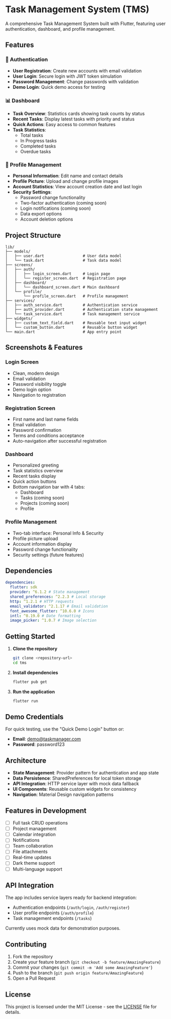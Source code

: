 # Task Management System (TMS)

A comprehensive Task Management System built with Flutter, featuring user authentication, dashboard, and profile management.

## Features

### 🔐 Authentication

- **User Registration**: Create new accounts with email validation
- **User Login**: Secure login with JWT token simulation
- **Password Management**: Change passwords with validation
- **Demo Login**: Quick demo access for testing

### 📊 Dashboard

- **Task Overview**: Statistics cards showing task counts by status
- **Recent Tasks**: Display latest tasks with priority and status
- **Quick Actions**: Easy access to common features
- **Task Statistics**:
  - Total tasks
  - In Progress tasks
  - Completed tasks
  - Overdue tasks

### 👤 Profile Management

- **Personal Information**: Edit name and contact details
- **Profile Picture**: Upload and change profile images
- **Account Statistics**: View account creation date and last login
- **Security Settings**:
  - Password change functionality
  - Two-factor authentication (coming soon)
  - Login notifications (coming soon)
  - Data export options
  - Account deletion options

## Project Structure

```
lib/
├── models/
│   ├── user.dart                 # User data model
│   └── task.dart                 # Task data model
├── screens/
│   ├── auth/
│   │   ├── login_screen.dart     # Login page
│   │   └── register_screen.dart  # Registration page
│   ├── dashboard/
│   │   └── dashboard_screen.dart # Main dashboard
│   └── profile/
│       └── profile_screen.dart   # Profile management
├── services/
│   ├── auth_service.dart         # Authentication service
│   ├── auth_provider.dart        # Authentication state management
│   └── task_service.dart         # Task management service
├── widgets/
│   ├── custom_text_field.dart    # Reusable text input widget
│   └── custom_button.dart        # Reusable button widget
└── main.dart                     # App entry point
```

## Screenshots & Features

### Login Screen

- Clean, modern design
- Email validation
- Password visibility toggle
- Demo login option
- Navigation to registration

### Registration Screen

- First name and last name fields
- Email validation
- Password confirmation
- Terms and conditions acceptance
- Auto-navigation after successful registration

### Dashboard

- Personalized greeting
- Task statistics overview
- Recent tasks display
- Quick action buttons
- Bottom navigation bar with 4 tabs:
  - Dashboard
  - Tasks (coming soon)
  - Projects (coming soon)
  - Profile

### Profile Management

- Two-tab interface: Personal Info & Security
- Profile picture upload
- Account information display
- Password change functionality
- Security settings (future features)

## Dependencies

```yaml
dependencies:
  flutter: sdk
  provider: ^6.1.2 # State management
  shared_preferences: ^2.2.3 # Local storage
  http: ^1.2.1 # HTTP requests
  email_validator: ^2.1.17 # Email validation
  font_awesome_flutter: ^10.6.0 # Icons
  intl: ^0.19.0 # Date formatting
  image_picker: ^1.0.7 # Image selection
```

## Getting Started

1. **Clone the repository**

   ```bash
   git clone <repository-url>
   cd tms
   ```

2. **Install dependencies**

   ```bash
   flutter pub get
   ```

3. **Run the application**
   ```bash
   flutter run
   ```

## Demo Credentials

For quick testing, use the "Quick Demo Login" button or:

- **Email**: demo@taskmanager.com
- **Password**: password123

## Architecture

- **State Management**: Provider pattern for authentication and app state
- **Data Persistence**: SharedPreferences for local token storage
- **API Integration**: HTTP service layer with mock data fallback
- **UI Components**: Reusable custom widgets for consistency
- **Navigation**: Material Design navigation patterns

## Features in Development

- [ ] Full task CRUD operations
- [ ] Project management
- [ ] Calendar integration
- [ ] Notifications
- [ ] Team collaboration
- [ ] File attachments
- [ ] Real-time updates
- [ ] Dark theme support
- [ ] Multi-language support

## API Integration

The app includes service layers ready for backend integration:

- Authentication endpoints (`/auth/login`, `/auth/register`)
- User profile endpoints (`/auth/profile`)
- Task management endpoints (`/tasks`)

Currently uses mock data for demonstration purposes.

## Contributing

1. Fork the repository
2. Create your feature branch (`git checkout -b feature/AmazingFeature`)
3. Commit your changes (`git commit -m 'Add some AmazingFeature'`)
4. Push to the branch (`git push origin feature/AmazingFeature`)
5. Open a Pull Request

## License

This project is licensed under the MIT License - see the [LICENSE](LICENSE) file for details.
